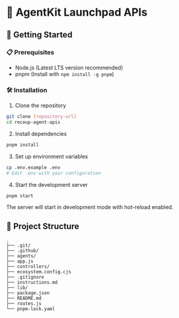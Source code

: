 # 🚀 AgentKit Launchpad APIs

## 🏁 Getting Started

### 📋 Prerequisites

- Node.js (Latest LTS version recommended)
- pnpm (Install with `npm install -g pnpm`)

### 🛠️ Installation

1. Clone the repository

```bash
git clone [repository-url]
cd recoup-agent-apis
```

2. Install dependencies

```bash
pnpm install
```

3. Set up environment variables

```bash
cp .env.example .env
# Edit .env with your configuration
```

4. Start the development server

```bash
pnpm start
```

The server will start in development mode with hot-reload enabled.

## 📁 Project Structure

```
.
├── .git/
├── .github/
├── agents/
├── app.js
├── controllers/
├── ecosystem.config.cjs
├── .gitignore
├── instructions.md
├── lib/
├── package.json
├── README.md
├── routes.js
└── pnpm-lock.yaml
```
